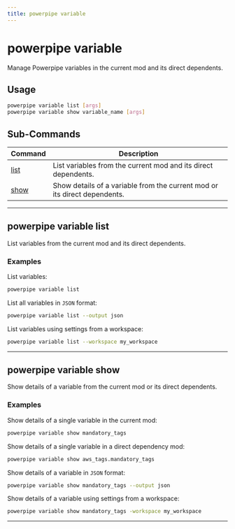 ```yaml
---
title: powerpipe variable
---
```


# powerpipe variable

Manage Powerpipe variables in the current mod and its direct dependents.

## Usage
```bash
powerpipe variable list [args]
powerpipe variable show variable_name [args]
```


## Sub-Commands

| Command | Description
|-|-
| [list](#powerpipe-variable-list) | List variables from the current mod and its direct dependents.
| [show](#powerpipe-variable-show) | Show details of a variable from the current mod or its direct dependents.


----
## powerpipe variable list
List variables from the current mod and its direct dependents.

### Examples


List variables:
```bash
powerpipe variable list
```


List all variables in `JSON` format:
```bash
powerpipe variable list --output json
```

List variables using settings from a workspace:
```bash
powerpipe variable list --workspace my_workspace
```

---

## powerpipe variable show
Show details of a variable from the current mod or its direct dependents.


### Examples

Show details of a single variable in the current mod:
```bash
powerpipe variable show mandatory_tags
```


Show details of a single variable in a direct dependency mod:
```bash
powerpipe variable show aws_tags.mandatory_tags
```

Show details of a variable in `JSON` format:
```bash
powerpipe variable show mandatory_tags --output json
```


Show details of a variable using settings from a workspace:
```bash
powerpipe variable show mandatory_tags -workspace my_workspace
```
---
